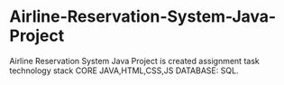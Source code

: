 # Airline-Reservation-System-Java-Project
Airline Reservation System Java Project is  created assignment task technology stack  CORE JAVA,HTML,CSS,JS DATABASE: SQL.

